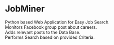 # JobMiner
Python based Web Application for Easy Job Search.\
Monitors Facebook group post about careers.\
Adds relevant posts to the Data Base.\
Performs Search based on provided Criteria.
